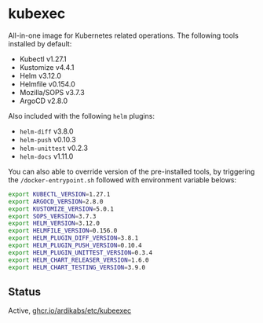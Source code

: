 # kubexec

All-in-one image for Kubernetes related operations. The following tools installed by default:

* Kubectl v1.27.1
* Kustomize v4.4.1
* Helm v3.12.0
* Helmfile v0.154.0
* Mozilla/SOPS v3.7.3
* ArgoCD v2.8.0

Also included with the following `helm` plugins:

* `helm-diff` v3.8.0
* `helm-push` v0.10.3
* `helm-unittest` v0.2.3
* `helm-docs` v1.11.0

You can also able to override version of the pre-installed tools, by triggering the `/docker-entrypoint.sh` followed with environment variable belows:

```bash
export KUBECTL_VERSION=1.27.1
export ARGOCD_VERSION=2.8.0
export KUSTOMIZE_VERSION=5.0.1
export SOPS_VERSION=3.7.3
export HELM_VERSION=3.12.0
export HELMFILE_VERSION=0.156.0
export HELM_PLUGIN_DIFF_VERSION=3.8.1
export HELM_PLUGIN_PUSH_VERSION=0.10.4
export HELM_PLUGIN_UNITTEST_VERSION=0.3.4
export HELM_CHART_RELEASER_VERSION=1.6.0
export HELM_CHART_TESTING_VERSION=3.9.0
```

## Status

Active, [ghcr.io/ardikabs/etc/kubeexec](https://github.com/ardikabs/etc/pkgs/container/etc%2Fkubexec)